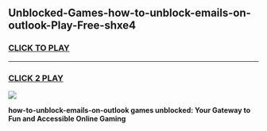 
## Unblocked-Games-how-to-unblock-emails-on-outlook-Play-Free-shxe4
<h3>
<a href="https://premium76.site?title=how-to-unblock-emails-on-outlook&ref=23A">CLICK TO PLAY</a></h3>
<hr>

<h3>
<a href="https://premium76.site?title=how-to-unblock-emails-on-outlook&ref=23A">CLICK 2 PLAY</a>
  
</h3>

<a href="https://premium76.site?title=how-to-unblock-emails-on-outlook&ref=23A"><img src="https://clearcache.store/games.png"></a>


**how-to-unblock-emails-on-outlook games unblocked: Your Gateway to Fun and Accessible Online Gaming**
